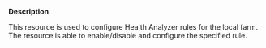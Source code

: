 **Description**

This resource is used to configure Health Analyzer rules for the local farm. The 
resource is able to enable/disable and configure the specified rule.
